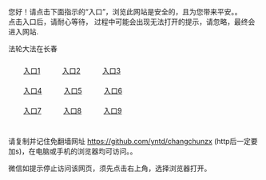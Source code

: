您好！请点击下面指示的“入口”，浏览此网站是安全的，且为您带来平安。。 <br/>
点击入口后，请耐心等待， 过程中可能会出现无法打开的提示，请忽略，最终会进入网站. </br>

法轮大法在长春<br/>
<div style="padding:10px"><a style="margin:20px" target="_blank" href="https://dxp1p6lrjo7pi.cloudfront.net/2Qpsp?pflisu" id="ccLink1" rel="nofollow">入口1</a> <a target="_blank" style="margin:20px" href="https://d3i0jkfy3l21x7.cloudfront.net/2Qpsp?vyrtxed" id="ccLink2" rel="nofollow">入口2</a> <a style="margin:20px" target="_blank" href="https://d23u29hhz6njuo.cloudfront.net/2Qpsp?jtncnna" id="ccLink3" rel="nofollow">入口3</a></div>

<div style="padding:10px" ><a style="margin:20px" target="_blank" href="https://dxp1p6lrjo7pi.cloudfront.net/2Qpsp?pflisu" id="ccLink4" rel="nofollow">入口4</a> <a style="margin:20px" href="https://d3i0jkfy3l21x7.cloudfront.net/2Qpsp?vyrtxed" target="_blank" id="ccLink5" rel="nofollow">入口5</a> <a style="margin:20px" href="https://d23u29hhz6njuo.cloudfront.net/2Qpsp?jtncnna" target="_blank" id="ccLink6" rel="nofollow">入口6</a></div>

<div style="padding:10px"><a style="margin:20px" target="_blank" href="https://dxp1p6lrjo7pi.cloudfront.net/2Qpsp?pflisu" id="ccLink7" rel="nofollow">入口7</a> <a style="margin:20px" href="https://d3i0jkfy3l21x7.cloudfront.net/2Qpsp?vyrtxed" target="_blank" id="ccLink8" rel="nofollow">入口8</a> <a style="margin:20px" target="_blank" href="https://d23u29hhz6njuo.cloudfront.net/2Qpsp?jtncnna" id="ccLink9" rel="nofollow">入口9</a></div>

<br/>



请复制并记住免翻墙网址 https://github.com/yntd/changchunzx (http后一定要加s)，在电脑或手机的浏览器均可访问。。<br/>

微信如提示停止访问该网页，须先点击右上角，选择浏览器打开。
